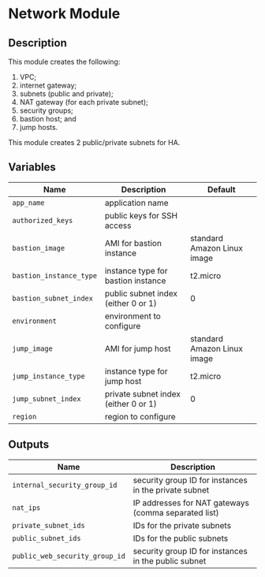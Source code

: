 # Network Module

## Description

This module creates the following:
1. VPC;
2. internet gateway;
3. subnets (public and private);
4. NAT gateway (for each private subnet);
5. security groups;
6. bastion host; and
7. jump hosts.

This module creates 2 public/private subnets for HA.

## Variables

Name | Description | Default
---- | ----------- | -------
`app_name` | application name | |
`authorized_keys` | public keys for SSH access | |
`bastion_image` | AMI for bastion instance | standard Amazon Linux image
`bastion_instance_type` | instance type for bastion instance | t2.micro
`bastion_subnet_index` | public subnet index (either 0 or 1) | 0
`environment` | environment to configure | |
`jump_image` | AMI for jump host | standard Amazon Linux image
`jump_instance_type` | instance type for jump host | t2.micro
`jump_subnet_index` | private subnet index (either 0 or 1) | 0
`region` | region to configure | |

## Outputs

Name | Description
---- | -----------
`internal_security_group_id` | security group ID for instances in the private subnet
`nat_ips` | IP addresses for NAT gateways (comma separated list)
`private_subnet_ids` | IDs for the private subnets
`public_subnet_ids` | IDs for the public subnets
`public_web_security_group_id` | security group ID for instances in the public subnet
